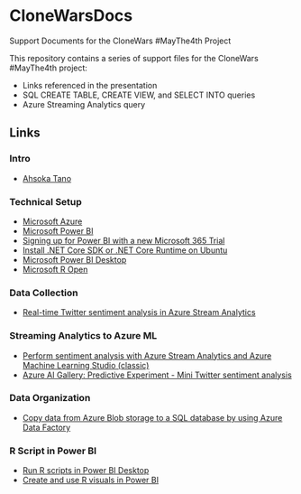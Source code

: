 # CloneWarsDocs
Support Documents for the CloneWars #MayThe4th Project

This repository contains a series of support files for the CloneWars #MayThe4th project:
- Links referenced in the presentation
- SQL CREATE TABLE, CREATE VIEW, and SELECT INTO queries
- Azure Streaming Analytics query

## Links
### Intro
- [Ahsoka Tano](https://starwars.fandom.com/wiki/Ahsoka_Tano)
### Technical Setup
- [Microsoft Azure](https://azure.microsoft.com/en-us/)
- [Microsoft Power BI](https://powerbi.microsoft.com/en-us/)
- [Signing up for Power BI with a new Microsoft 365 Trial](https://docs.microsoft.com/en-us/power-bi/admin/service-admin-signing-up-for-power-bi-with-a-new-office-365-trial)
- [Install .NET Core SDK or .NET Core Runtime on Ubuntu](https://docs.microsoft.com/en-us/dotnet/core/install/linux-ubuntu)
- [Microsoft Power BI Desktop](https://powerbi.microsoft.com/en-us/desktop/)
- [Microsoft R Open](https://mran.microsoft.com/open)
### Data Collection
- [Real-time Twitter sentiment analysis in Azure Stream Analytics](https://docs.microsoft.com/en-us/azure/stream-analytics/stream-analytics-twitter-sentiment-analysis-trends)
### Streaming Analytics to Azure ML
- [Perform sentiment analysis with Azure Stream Analytics and Azure Machine Learning Studio (classic)](https://docs.microsoft.com/en-us/azure/stream-analytics/stream-analytics-machine-learning-integration-tutorial)
- [Azure AI Gallery: Predictive Experiment - Mini Twitter sentiment analysis](https://gallery.azure.ai/Experiment/Predictive-Mini-Twitter-sentiment-analysis-Experiment-1)
### Data Organization
- [Copy data from Azure Blob storage to a SQL database by using Azure Data Factory](https://docs.microsoft.com/en-us/azure/data-factory/tutorial-copy-data-portal)
### R Script in Power BI
- [Run R scripts in Power BI Desktop](https://docs.microsoft.com/en-us/power-bi/connect-data/desktop-r-scripts)
- [Create and use R visuals in Power BI](https://docs.microsoft.com/en-us/power-bi/visuals/service-r-visuals)
